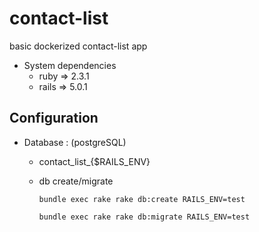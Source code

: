 # contact-list

basic dockerized contact-list app

* System dependencies
	- ruby => 2.3.1
	- rails => 5.0.1

## Configuration


* Database : (postgreSQL)
	- contact_list_{$RAILS_ENV}

  - db create/migrate

    `bundle exec rake rake db:create RAILS_ENV=test`

    `bundle exec rake rake db:migrate RAILS_ENV=test`

